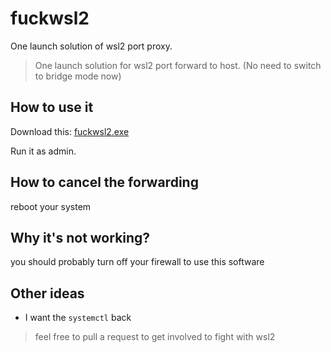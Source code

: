 # fuckwsl2
One launch solution of wsl2 port proxy.

> One launch solution for wsl2 port forward to host. (No need to switch to bridge mode now)

## How to use it
Download this: [fuckwsl2.exe](https://github.com/yingshaoxo/fuckwsl2/releases/download/v0.1/fuckwsl2.exe)

Run it as admin.

## How to cancel the forwarding
reboot your system

## Why it's not working?
you should probably turn off your firewall to use this software

## Other ideas
* I want the `systemctl` back

> feel free to pull a request to get involved to fight with wsl2
